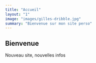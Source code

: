 ```yaml
---
title: "Accueil"
layout: "1"
image: "images/gilles-dribble.jpg"
summary: "Bienvenue sur mon site perso"
---
```


## Bienvenue

Nouveau site, nouvelles infos